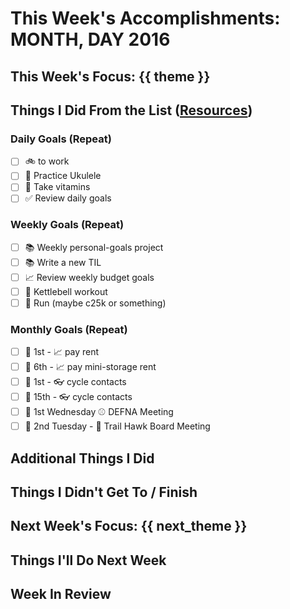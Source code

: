 # This Week's Accomplishments: **MONTH, DAY** 2016

## This Week's Focus: {{ theme }}

## Things I Did From the List ([Resources](resources.md))


### Daily Goals (Repeat)

- [ ] :bike: to work
- [ ] :guitar: Practice Ukulele
- [ ] :muscle: Take vitamins
- [ ] :white_check_mark: Review daily goals

### Weekly Goals (Repeat)

- [ ] :books: Weekly personal-goals project
- [ ] :books: Write a new TIL
- [ ] :chart_with_upwards_trend: Review weekly budget goals
- [ ] :muscle: Kettlebell workout
- [ ] :running: Run (maybe c25k or something)

### Monthly Goals (Repeat)

- [ ] :calendar: 1st - :chart_with_upwards_trend: pay rent
- [ ] :calendar: 6th - :chart_with_upwards_trend: pay mini-storage rent
- [ ] :calendar: 1st - :eyeglasses: cycle contacts
- [ ] :calendar: 15th - :eyeglasses: cycle contacts
- [ ] :calendar: 1st Wednesday :baseball: DEFNA Meeting
- [ ] :calendar: 2nd Tuesday - :running: Trail Hawk Board Meeting

## Additional Things I Did

## Things I Didn't Get To / Finish

## Next Week's Focus: {{ next_theme }}

## Things I'll Do Next Week

## Week In Review
